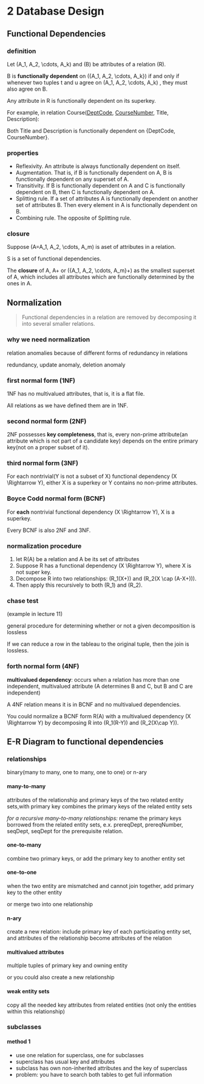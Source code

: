 # 2 Database Design

## Functional Dependencies

### definition

Let \(A_1, A_2, \cdots, A_k\) and \(B\) be attributes of a relation \(R\).

B is **functionally dependent** on \(\{A_1, A_2, \cdots, A_k\}\)  if and only if whenever two tuples t and u agree on \(A_1, A_2, \cdots, A_k\) , they must also agree on B.

Any attribute in R is functionally dependent on its superkey.

For example, in relation Course(<u>DeptCode</u>, <u>CourseNumber</u>, Title, Description):

Both Title and Description is functionally dependent on {DeptCode, CourseNumber}.

### properties

- Reflexivity. An attribute is always functionally dependent on itself.
- Augmentation. That is, if B is functionally dependent on A, B is functionally dependent on any superset of A.
- Transitivity. If B is functionally dependent on A and C is functionally dependent on B, then C is functionally dependent on A.
- Splitting rule. If a set of attributes A is functionally dependent on another set of attributes B. Then every element in A is functionally dependent on B.
- Combining rule. The opposite of Splitting rule.

### closure

Suppose \(A=A_1, A_2, \cdots, A_m\) is aset of attributes in a relation.

S is a set of functional dependencies.

The **closure** of A, A+ or \(\{A_1, A_2, \cdots, A_m\}+\) as the smallest superset of A, which includes all attributes which are functionally determined by the ones in A.

## Normalization

> Functional dependencies in a relation are removed by decomposing it into several smaller relations.

### why we need normalization

relation anomalies because of different forms of redundancy in relations

redundancy, update anomaly, deletion anomaly

### first normal form (1NF)

1NF has no multivalued attributes, that is, it is a flat file.

All relations as we have defined them are in 1NF.

### second normal form (2NF)

2NF possesses **key completeness**, that is, every non-prime attribute(an attribute which is not part of a candidate key) depends on the entire primary key(not on a proper subset of it).

### third normal form (3NF)

For each nontrivial(Y is not a subset of X) functional dependency \(X \Rightarrow Y\), either X is a superkey or Y contains no non-prime attributes.

### Boyce Codd normal form (BCNF)

For **each** nontrivial functional dependency \(X \Rightarrow Y\), X is a superkey.

Every BCNF is also 2NF and 3NF.

### normalization procedure

1. let R(A) be a relation and A be its set of attributes
2. Suppose R has a functional dependency \(X \Rightarrow Y\), where X is not super key.
3. Decompose R into two relationships: \(R_1(X+)\) and \(R_2(X \cap (A-X+))\).
4. Then apply this recursively to both \(R_1\) and \(R_2\).

### chase test

(example in lecture 11)

general procedure for determining whether or not a given decomposition is lossless

If we can reduce a row in the tableau to the original tuple, then the join is lossless.

### forth normal form (4NF)

**multivalued dependency**: occurs when a relation has more than one independent, multivalued attribute (A determines B and C, but B and C are independent)

A 4NF relation means it is in BCNF and no multivalued dependencies.

You could normalize a BCNF form R(A) with a multivalued dependency \(X \Rightarrow Y\) by decomposing R into \(R_1(R-Y)\) and \(R_2(X\cap Y)\).

## E-R Diagram to functional dependencies

### relationships

binary(many to many, one to many, one to one) or n-ary

#### many-to-many

attributes of the relationship and primary keys of the two related entity sets,with primary key combines the primary keys of the related entity sets

*for a recursive many-to-many relationships:* rename the primary keys borrowed from the related entity sets, e.x. prereqDept, prereqNumber, seqDept, seqDept for the prerequisite relation.

#### one-to-many

combine two primary keys, or add the primary key to another entity set

#### one-to-one

when the two entity are mismatched and cannot join together, add primary key to the other entity

or merge two into one relationship

#### n-ary

create a new relation: include primary key of each participating entity set, and attributes of the relationship become attributes of the relation

#### multivalued attributes

multiple tuples of primary key and owning entity

or you could also create a new relationship

#### weak entity sets

copy all the needed key attributes from related entities (not only the entities within this relationship)

### subclasses

#### method 1

- use one relation for superclass, one for subclasses
- superclass has usual key and attributes
- subclass has own non-inherited attributes and the key of superclass
- problem: you have to search both tables to get full information